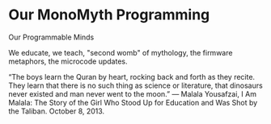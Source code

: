 # Our MonoMyth Programming

Our Programmable Minds

We educate, we teach, "second womb" of mythology, the firmware metaphors, the microcode updates.

“The boys learn the Quran by heart, rocking back and forth as they recite. They learn that there is no such thing as science or literature, that dinosaurs never existed and man never went to the moon.”
― Malala Yousafzai, I Am Malala: The Story of the Girl Who Stood Up for Education and Was Shot by the Taliban. October 8, 2013.
